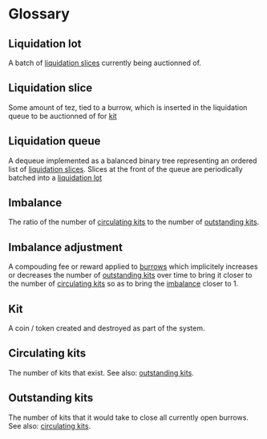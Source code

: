 # Glossary


## Liquidation lot

A batch of [liquidation slices](#liquidation-slice) currently being auctionned of.

## Liquidation slice

Some amount of tez, tied to a burrow, which is inserted in the liquidation queue to be auctionned of for [kit](#kit)

## Liquidation queue

A dequeue implemented as a balanced binary tree representing an ordered list of [liquidation slices](#liquidation-slice).
Slices at the front of the queue are periodically batched into a [liquidation lot](#liquidation-lot)


## Imbalance

The ratio of the number of [circulating kits](#circulating-kits) to the number
of [outstanding kits](#outstanding-kits).

## Imbalance adjustment

A compouding fee or reward applied to [burrows](#burrows) which implicitely
increases or decreases the number of [outstanding kits](#outstanding-kits)
over time to bring it closer to the number of [circulating kits](#circulating-kits)
so as to bring the [imbalance](#imbalance) closer to 1.

## Kit

A coin / token created and destroyed as part of the system.

## Circulating kits

The number of kits that exist. See also: [outstanding kits](#outstanding-kits).

## Outstanding kits

The number of kits that it would take to close all currently open burrows.
See also: [circulating kits](#circulating-kits).

